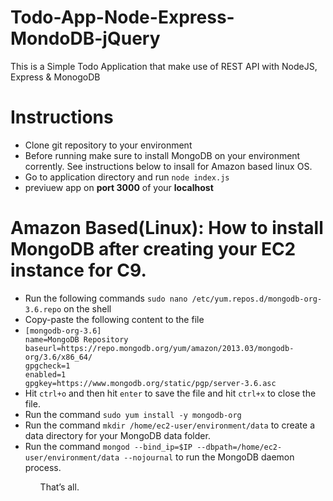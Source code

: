 # Todo-App-Node-Express-MondoDB-jQuery
This is a Simple Todo Application that make use of REST API with NodeJS, Express &amp; MonogoDB

# Instructions
<ul>
 <li>Clone git repository to your environment</li>
 <li>Before running make sure to install MongoDB on your environment corrently. See instructions below to insall for Amazon based linux OS. </li>
  <li>Go to application directory and run <code>node index.js</code></li>
 <li>previuew app on <b>port 3000</b> of your <b>localhost</b></code></li>
</ul>

# Amazon Based(Linux): How to install MongoDB after creating your EC2 instance for C9.
<ul>
<li>Run the following commands <code>sudo nano /etc/yum.repos.d/mongodb-org-3.6.repo</code> on the shell</li>

<li>Copy-paste the following content to the file</li>

<li><code>[mongodb-org-3.6]
name=MongoDB Repository
baseurl=https://repo.mongodb.org/yum/amazon/2013.03/mongodb-org/3.6/x86_64/
gpgcheck=1
enabled=1
gpgkey=https://www.mongodb.org/static/pgp/server-3.6.asc
</code></li>

<li>Hit <code>ctrl+o</code> and then hit <code>enter</code> to save the file and hit <code>ctrl+x</code> to close the file.</li>

<li>Run the command <code>sudo yum install -y mongodb-org</code></li>

<li>Run the command <code>mkdir /home/ec2-user/environment/data</code> to create a data directory for your MongoDB data folder.</li>

<li>Run the command <code>mongod --bind_ip=$IP --dbpath=/home/ec2-user/environment/data --nojournal</code> to run the MongoDB daemon process.</li>
<ul>
That’s all.

